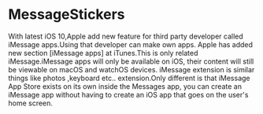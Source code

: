 # MessageStickers
 With latest iOS 10,Apple add new feature for third party developer called iMessage apps.Using that developer can make own apps. Apple has added new section [iMessage apps] at iTunes.This is only related iMessage.iMessage apps will only be available on iOS, their content will still be viewable on macOS and watchOS devices. iMessage extension is similar things like photos ,keyboard etc.. extension.Only different is that iMessage App Store exists on its own inside the Messages app, you can create an iMessage app without having to create an iOS app that goes on the user's home screen.
